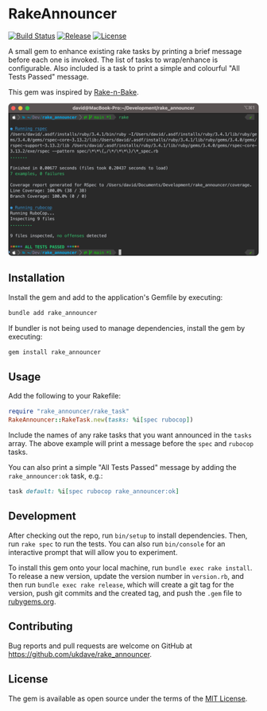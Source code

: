 # RakeAnnouncer

[![Build Status](https://github.com/ukdave/rake_announcer/actions/workflows/main.yml/badge.svg)](https://github.com/ukdave/rake_announcer/actions/workflows/main.yml)
[![Release](https://img.shields.io/github/v/release/ukdave/rake_announcer)](https://github.com/ukdave/rake_announcer/releases)
[![License](https://img.shields.io/github/license/ukdave/rake_announcer)](https://github.com/ukdave/rake_announcer/blob/main/LICENSE.txt)

A small gem to enhance existing rake tasks by printing a brief message before each one is invoked. The list of tasks to wrap/enhance is configurable. Also included is a task to print a simple and colourful "All Tests Passed" message.

This gem was inspired by [Rake-n-Bake](https://github.com/RichardVickerstaff/rake-n-bake).

![Screenshot](screenshot.png?raw=true "Screenshot")

## Installation

Install the gem and add to the application's Gemfile by executing:

```bash
bundle add rake_announcer
```

If bundler is not being used to manage dependencies, install the gem by executing:

```bash
gem install rake_announcer
```

## Usage

Add the following to your Rakefile:

```ruby
require "rake_announcer/rake_task"
RakeAnnouncer::RakeTask.new(tasks: %i[spec rubocop])
```

Include the names of any rake tasks that you want announced in the `tasks` array. The above example will print a message before the `spec` and `rubocop` tasks.

You can also print a simple "All Tests Passed" message by adding the `rake_announcer:ok` task, e.g.:

```ruby
task default: %i[spec rubocop rake_announcer:ok]
```

## Development

After checking out the repo, run `bin/setup` to install dependencies. Then, run `rake spec` to run the tests. You can also run `bin/console` for an interactive prompt that will allow you to experiment.

To install this gem onto your local machine, run `bundle exec rake install`. To release a new version, update the version number in `version.rb`, and then run `bundle exec rake release`, which will create a git tag for the version, push git commits and the created tag, and push the `.gem` file to [rubygems.org](https://rubygems.org).

## Contributing

Bug reports and pull requests are welcome on GitHub at https://github.com/ukdave/rake_announcer.

## License

The gem is available as open source under the terms of the [MIT License](https://opensource.org/licenses/MIT).
